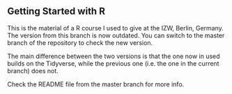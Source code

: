 ## Getting Started with R

This is the material of a R course I used to give at the IZW, Berlin, Germany.
The version from this branch is now outdated.
You can switch to the master branch of the repository to check the new version.

The main difference between the two versions is that the one now in used builds on the Tidyverse, while the previous one (i.e. the one in the current branch) does not.

Check the README file from the master branch for more info.
